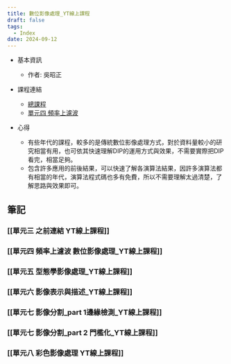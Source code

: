 ```yaml
---
title: 數位影像處理_YT線上課程
draft: false
tags:
  - Index
date: 2024-09-12
---
```



- 基本資訊
	- 作者: 吳昭正

- 課程連結
	- [總課程](https://youtube.com/playlist?list=PLI6pJZaOCtF2fjFxpVGAqWgENVZw69QD2&si=OOycEbHSq-qcditP)
	- [單元四 頻率上濾波](https://www.youtube.com/playlist?list=PLI6pJZaOCtF2_D32S1BSI7fMcBuxTofPi)

- 心得
	- 有些年代的課程，較多的是傳統數位影像處理方式，對於資料量較小的研究相當有用，也可依其快速理解DIP的運用方式與效果，不需要實際把DIP看完，相當足夠。
	- 包含許多應用的前後結果，可以快速了解各演算法結果，因許多演算法都有相當的年代，演算法程式碼也多有免費，所以不需要理解太過清楚，了解思路與效果即可。

## 筆記
### [[單元三 之前連結 YT線上課程]]

### [[單元四 頻率上濾波 數位影像處理_YT線上課程]]

### [[單元五 型態學影像處理_YT線上課程]]

### [[單元六 影像表示與描述_YT線上課程]]

### [[單元七 影像分割_part 1邊緣檢測_YT線上課程]]

### [[單元七 影像分割_part 2 門檻化_YT線上課程]]

### [[單元八 彩色影像處理 YT線上課程]]
